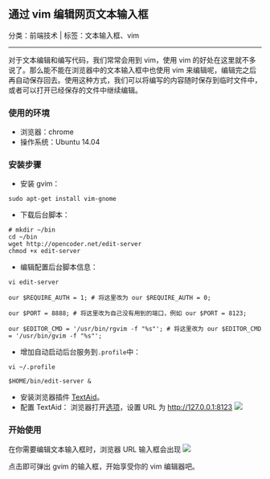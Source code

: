 ## 通过 vim 编辑网页文本输入框

分类：前端技术 | 标签：文本输入框、vim

___

对于文本编辑和编写代码，我们常常会用到 vim，使用 vim 的好处在这里就不多说了。那么能不能在浏览器中的文本输入框中也使用 vim 来编辑呢，编辑完之后再自动保存回去。使用这种方式，我们可以将编写的内容随时保存到临时文件中，或者可以打开已经保存的文件中继续编辑。

### 使用的环境

* 浏览器：chrome
* 操作系统：Ubuntu 14.04

### 安装步骤

* 安装 gvim：
```
sudo apt-get install vim-gnome
```
* 下载后台脚本：
```
# mkdir ~/bin
cd ~/bin
wget http://opencoder.net/edit-server
chmod +x edit-server
```
* 编辑配置后台脚本信息：
```
vi edit-server
```
```
our $REQUIRE_AUTH = 1; # 将这里改为 our $REQUIRE_AUTH = 0;

our $PORT = 8888; # 将这里改为自己没有用到的端口，例如 our $PORT = 8123;

our $EDITOR_CMD = '/usr/bin/rgvim -f "%s"'; # 将这里改为 our $EDITOR_CMD = '/usr/bin/gvim -f "%s"';
```
* 增加自动启动后台服务到`.profile`中：
```
vi ~/.profile
```
```
$HOME/bin/edit-server &
```
* 安装浏览器插件 [TextAid](https://chrome.google.com/webstore/detail/ppoadiihggafnhokfkpphojggcdigllp)。
* 配置 TextAid：
浏览器打开[选项](chrome-extension://ppoadiihggafnhokfkpphojggcdigllp/options.html)，设置 URL 为 http://127.0.0.1:8123
![](/posts/2014/08/30/1.png)

### 开始使用

在你需要编辑文本输入框时，浏览器 URL 输入框会出现
![](/posts/2014/08/30/2.png)

点击即可弹出 gvim 的输入框，开始享受你的 vim 编辑器吧。